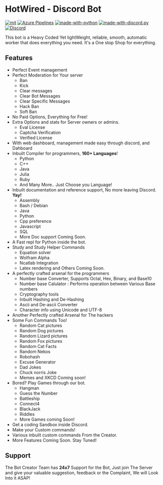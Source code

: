 # HotWired - Discord Bot

[![mit](https://img.shields.io/badge/Licensed%20under-MIT-red.svg?style=flat-square)](./LICENSE)
[![Azure Pipelines](https://img.shields.io/azure-devops/build/Hotwired/2049e780-c650-46da-92d2-f73561d88a2f/1)](https://dev.azure.com/Hotwired/Bot/_build)
[![made-with-python](https://img.shields.io/badge/Made%20with-Python%203.8-ffe900.svg?longCache=true&style=flat-square&colorB=00a1ff&logo=python&logoColor=88889e)](https://www.python.org/)
[![made-with-discord.py](https://img.shields.io/badge/Using-discord.py-ffde57.svg?longCache=true&style=flat-square&colorB=4584b6&logo=discord&logoColor=7289DA)](https://github.com/Rapptz/discord.py)
[![Discord](https://img.shields.io/static/v1?label=The%20Codin'%20Hole&logo=discord&message=%3E200%20members&color=%237289DA&logoColor=white)](https://discord.gg/vP26dCy)

This bot is a Heavy Coded Yet lightWeight, reliable, smooth, automatic worker
that does everything you need. It's a One stop Shop for everything.

## Features

-   Perfect Event management
-   Perfect Moderation for Your server
    -   Ban
    -   Kick
    -   Clear messages
    -   Clear Bot Messages
    -   Clear Specific Messages
    -   Hack Ban
    -   Soft Ban
-   No Paid Options, Everything for Free!
-   Extra Options and stats for Server owners or admins.
    -   Eval License
    -   Captcha Verification
    -   Verified License
-   With web dashboard, management made easy through discord, and Dahboard
-   Inbuilt Compiler for programmers, **160+ Languages**!
    -   Python
    -   C++
    -   Java
    -   Julia
    -   Ruby
    -   And Many More.. Just Choose you Language!
-   Inbuilt documentation and reference support, No more leaving Discord. **Yay!**
    -   Assembly
    -   Bash / Debian
    -   Java
    -   Python
    -   Cpp preference
    -   Javascript
    -   SQL
    -   More Doc support Coming Soon.
-   A Fast repl for Python inside the bot.
-   Study and Study Helper Commands
    -   Equation solver
    -   Wolfram Alpha
    -   Ncatlab Integration
    -   Latex rendering and Others Coming Soon.
-   A perfectly crafted arsenal for the programmers
    -   Number base Converter, Supports Octal, Hex, Binary, and Base10
    -   Number base Calulator : Performs operation between Various Base numbers
    -   Cryptography tools
    -   Inbuilt Hashing and De-Hashing
    -   Ascii and De-ascii Converter
    -   Character info using Unicode and UTF-8
-   Another Perfectly crafted Arsenal for The hackers
-   Some Fun Commands Too!
    -   Random Cat pictures
    -   Random Dog pictures
    -   Random Lizard pictures
    -   Random Fox pictures
    -   Random Cat Facts
    -   Random Nekos
    -   Robohash
    -   Excuse Generator
    -   Dad Jokes
    -   Chuck norris Joke
    -   Memes and XKCD Coming soon!
-   Bored? Play Games through our bot.
    -   Hangman
    -   Guess the Number
    -   Battleship
    -   Connect4
    -   BlackJack
    -   Riddles
    -   More Games coming Soon!
-   Get a coding Sandbox inside Discord.
-   Make your Custom commands!
-   Various inbuilt custom commands From the Creator.
-   More Features Coming Soon. Stay Tuned!

## Support

The Bot Creator Team has **24x7** Support for the Bot,
Just join The Server and give your valuable suggestion,
feedback or the Complaint, We will Look Into it ASAP!
